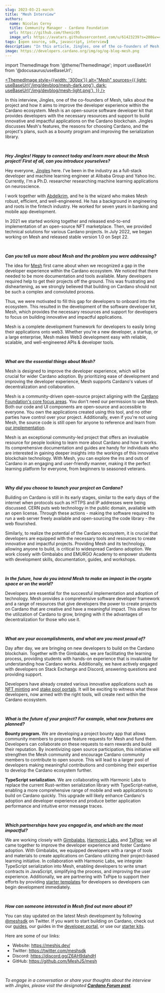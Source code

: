 ```yaml
---
slug: 2023-03-21-march
title: "Mesh Interview"
authors:
  name: Nicolas Cerny
  title: Community Manager - Cardano Foundation
  url: https://github.com/thenic95
  image_url: https://avatars.githubusercontent.com/u/61423239?s=200&v=4  
tags: [open source, sdk, javascript, interview]
description: "In this article, Jingles, one of the co-founders of Mesh, talks about the project and how it aims to improve the developer experience within the Cardano ecosystem. Mesh is an open-source software developer kit that provides developers with the necessary resources and support to build innovative and impactful applications on the Cardano blockchain. Jingles discusses Mesh's features, the reasons for choosing Cardano, and the project's plans, such as a bounty program and improving the serialization library."
image: https://developers.cardano.org/img/og/og-blog-mesh.png
---
```


import ThemedImage from '@theme/ThemedImage';
import useBaseUrl from '@docusaurus/useBaseUrl';

 [<ThemedImage
style={{width: '300px'}}
alt="Mesh"
sources={{
    light: useBaseUrl('/img/devblog/mesh-dark.png'),
    dark: useBaseUrl('/img/devblog/mesh-light.png'),
  }}
/>](https://meshjs.dev/)

In this interview, Jingles, one of the co-founders of Mesh, talks about the project and how it aims to improve the developer experience within the Cardano ecosystem. Mesh is an open-source software developer kit that provides developers with the necessary resources and support to build innovative and impactful applications on the Cardano blockchain. Jingles discusses Mesh's features, the reasons for choosing Cardano, and the project's plans, such as a bounty program and improving the serialization library. 


<!-- truncate -->
<br />

**_Hey Jingles! Happy to connect today and learn more about the Mesh project! First of all, can you introduce yourselves?_**

Hey everyone, [Jingles](https://twitter.com/jinglescode) here. I've been in the industry as a full-stack developer and machine learning engineer at Alibaba Group and Yahoo Inc. Currently, I'm a Ph.D. researcher researching machine learning applications on neuroscience.

I work together with [Abdelkrim](https://twitter.com/abdelkrimdev), and he is the wizard who makes Mesh robust, efficient, and well-engineered. He has a background in engineering and roots in the fintech industry. He worked for seven years in banking and mobile app development.

In 2021 we started working together and released end-to-end implementation of an open-source NFT marketplace. Then, we provided technical solutions for various Cardano projects. In July 2022, we began working on Mesh and released stable version 1.0 on Sept 22.


<br />

**_Can you tell us more about Mesh and the problem you were addressing?_**

The idea for [Mesh](https://meshjs.dev/) first came about when we recognized a gap in the developer experience within the Cardano ecosystem. We noticed that there needed to be more documentation and tools available. Many developers required help to get their projects off the ground. This was frustrating and disheartening, as we strongly believed that building on Cardano should not be such a complex and convoluted process.
 
Thus, we were motivated to fill this gap for developers to onboard into the ecosystem. This resulted in the development of the software developer kit, Mesh, which provides the necessary resources and support for developers to focus on building innovative and impactful applications.

Mesh is a complete development framework for developers to easily bring their applications onto web3. Whether you're a new developer, a startup, or a large enterprise, Mesh makes Web3 development easy with reliable, scalable, and well-engineered APIs & developer tools. 


<br />

**_What are the essential things about Mesh?_**

Mesh is designed to improve the developer experience, which will be crucial for wider Cardano adoption. By prioritizing ease of development and improving the developer experience, Mesh supports Cardano's values of decentralization and collaboration.

Mesh is a community-driven open-source project aligning with the [Cardano Foundation's core focus areas](https://cardanofoundation.org/en/news/cardano-foundation-core-focus-areas/). You don't need our permission to use Mesh. Both our code and UI components are open-source and accessible to everyone. You own the applications created using this tool, and no other parties have control over your project. Additionally, even if you're not using Mesh, the source code is still open for anyone to reference and learn from [our implementation](https://github.com/MeshJS/mesh).

Mesh is an exceptional community-led project that offers an invaluable resource for people looking to learn more about Cardano and how it works. Its comprehensive documentation and guides are handy for individuals who are interested in gaining deeper insights into the workings of this innovative blockchain technology. With Mesh, you can explore the ins and outs of Cardano in an engaging and user-friendly manner, making it the perfect learning platform for everyone, from beginners to seasoned veterans.


<br />

**_Why did you choose to launch your project on Cardano?_**

Building on Cardano is still in its early stages, similar to the early days of the internet when protocols such as HTTPS and IP addresses were being discussed. CERN puts web technology in the public domain, available with an open license. Through these actions - making the software required to run a web server freely available and open-sourcing the code library - the web flourished.

Similarly, to realize the potential of the Cardano ecosystem, it is crucial that developers are equipped with the necessary tools and resources to create innovative and impactful projects. Providing Mesh and its technology, allowing anyone to build, is critical to widespread Cardano adoption. We work closely with Gimbalabs and EMURGO Academy to empower students with development skills, documentation, guides, and workshops.


<br />

**_In the future, how do you intend Mesh to make an impact in the crypto space or on the world?_**

Developers are essential for the successful implementation and adoption of technology. Mesh provides a comprehensive software developer framework and a range of resources that give developers the power to create projects on Cardano that are creative and have a meaningful impact. This allows for the utilization of Cardano to grow, bringing with it the advantages of decentralization for those who use it.


<br />

**_What are your accomplishments, and what are you most proud of?_**

Day after day, we are bringing on new developers to build on the Cardano blockchain. Together with the Gimbalabs, we are facilitating the learning process, providing students with hands-on experience that is invaluable for understanding how Cardano works. Additionally, we have actively engaged with developers on Stack Exchange and Discord, answering questions and providing support. 

Developers have already created various innovative applications such as [NFT minting](https://badfoxmc.com/) and [stake pool portals](https://staking-template.meshjs.dev/). It will be exciting to witness what these developers, now armed with the right tools, will create next within the Cardano ecosystem.


<br />

**_What is the future of your project? For example, what new features are planned?_**

**Bounty program.** We are developing a project bounty app that allows community members to propose feature requests for Mesh and fund them. Developers can collaborate on these requests to earn rewards and build their reputation. By incentivizing open source participation, this initiative will strengthen the Mesh community and encourage Cardano community members to contribute to open source. This will lead to a larger pool of developers making meaningful contributions and combining their expertise to develop the Cardano ecosystem further.

**TypeScript serialization.** We are collaborating with Harmonic Labs to replace the current Rust-written serialization library with TypeScript-native, enabling a more comprehensive range of mobile and web applications to build on Cardano quickly. This upgrade will likely enhance Cardano's adoption and developer experience and produce better application performance and intuitive error message traces.


<br />

**_Which partnerships have you engaged in, and which are the most impactful?_**

We are working closely with [Gimbalabs](https://gimbalabs.io/), [Harmonic Labs](https://www.harmoniclabs.tech/), and [TxPipe](https://txpipe.io/); we all came together to improve the developer experience and foster Cardano adoption. With Gimbalabs, we equipped developers with a range of tools and materials to create applications on Cardano utilizing their project-based learning initiative. In collaboration with Harmonic Labs, we integrate TypeScript serialization into Mesh, enabling developers to write smart contracts in JavaScript, simplifying the process, and improving the user experience. Additionally, we are partnering with TxPipe to support their efforts by providing [starter templates](https://demeter.run/starter-kits) for developers so developers can begin development immediately.


<br />

**_How can someone interested in Mesh find out more about it?_**

You can stay updated on the latest Mesh development by following [@meshsdk](https://twitter.com/meshsdk) on Twitter. If you want to start building on Cardano, check out our [guides](https://meshjs.dev/guides), our guides in the [developer portal](../docs/get-started/mesh/overview), or use our [starter kits](https://meshjs.dev/starter-templates). 

Here are some of our links:

- Website: https://meshjs.dev/
- Twitter: https://twitter.com/meshsdk
- Discord: https://discord.gg/Z6AH9dahdH
- GitHub: https://github.com/MeshJS/mesh


<br />

*To engage in a conversation or share your thoughts about the interview with Jingles, please visit the designated **[Cardano Forum post](https://forum.cardano.org/t/developer-spotlight-mesh/115773)**.*